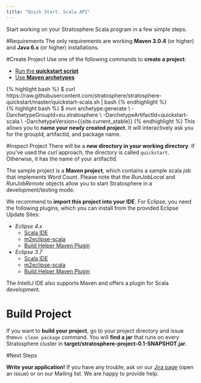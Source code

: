 ```yaml
---
title: "Quick Start: Scala API"
---
```


Start working on your Stratosphere Scala program in a few simple steps.

#Requirements
The only requirements are working __Maven 3.0.4__ (or higher) and __Java 6.x__ (or higher) installations.


#Create Project
Use one of the following commands to __create a project__:

<ul class="nav nav-tabs" style="border-bottom: none;">
    <li class="active"><a href="#quickstart-script" data-toggle="tab">Run the <strong>quickstart script</strong></a></li>
    <li><a href="#maven-archetype" data-toggle="tab">Use <strong>Maven archetypes</strong></a></li>
</ul>
<div class="tab-content">
    <div class="tab-pane active" id="quickstart-script">
{% highlight bash %}
$ curl https://raw.githubusercontent.com/stratosphere/stratosphere-quickstart/master/quickstart-scala.sh | bash
{% endhighlight %}
    </div>
    <div class="tab-pane" id="maven-archetype">
{% highlight bash %}
$ mvn archetype:generate                             \
  -DarchetypeGroupId=eu.stratosphere               \
  -DarchetypeArtifactId=quickstart-scala           \
  -DarchetypeVersion={{site.current_stable}}                  
{% endhighlight %}
    This allows you to <strong>name your newly created project</strong>. It will interactively ask you for the groupId, artifactId, and package name.
    </div>
</div>


#Inspect Project
There will be a __new directory in your working directory__. If you've used the _curl_ approach, the directory is called `quickstart`. Otherwise, it has the name of your artifactId.

The sample project is a __Maven project__, which contains a sample scala _job_ that implements Word Count. Please note that the _RunJobLocal_ and _RunJobRemote_ objects allow you to start Stratosphere in a development/testing mode.</p>

We recommend to __import this project into your IDE__. For Eclipse, you need the following plugins, which you can install from the provided Eclipse Update Sites:

* _Eclipse 4.x_
  * [Scala IDE](http://download.scala-ide.org/sdk/e38/scala210/stable/site)
  * [m2eclipse-scala](http://alchim31.free.fr/m2e-scala/update-site)
  * [Build Helper Maven Plugin](https://repository.sonatype.org/content/repositories/forge-sites/m2e-extras/0.15.0/N/0.15.0.201206251206/)
* _Eclipse 3.7_
  * [Scala IDE](http://download.scala-ide.org/sdk/e37/scala210/stable/site)
  * [m2eclipse-scala](http://alchim31.free.fr/m2e-scala/update-site)
  * [Build Helper Maven Plugin](https://repository.sonatype.org/content/repositories/forge-sites/m2e-extras/0.14.0/N/0.14.0.201109282148/)

The IntelliJ IDE also supports Maven and offers a plugin for Scala development.


# Build Project

If you want to __build your project__, go to your project directory and issue the`mvn clean package` command. You will __find a jar__ that runs on every Stratosphere cluster in __target/stratosphere-project-0.1-SNAPSHOT.jar__.

#Next Steps

__Write your application!__
If you have any trouble, ask on our [Jira page](https://issues.apache.org/jira/browse/FLINK) (open an issue) or on our Mailing list. We are happy to provide help.

